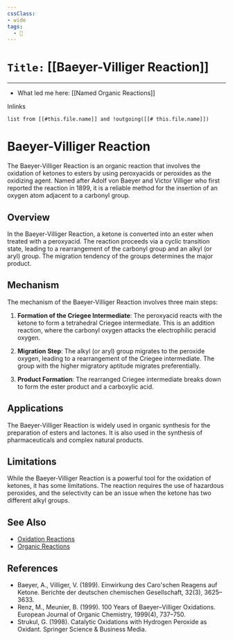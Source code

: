 ```yaml
---
cssClass:
- wide
tags:
  - 🧪
---
```


# `Title:` [[Baeyer-Villiger Reaction]]
--- 

- What led me here: [[Named Organic Reactions]]

Inlinks
```dataview 
list from [[#this.file.name]] and !outgoing([[# this.file.name]]) 
```

# Baeyer-Villiger Reaction

The Baeyer-Villiger Reaction is an organic reaction that involves the oxidation of ketones to esters by using peroxyacids or peroxides as the oxidizing agent. Named after Adolf von Baeyer and Victor Villiger who first reported the reaction in 1899, it is a reliable method for the insertion of an oxygen atom adjacent to a carbonyl group.

## Overview

In the Baeyer-Villiger Reaction, a ketone is converted into an ester when treated with a peroxyacid. The reaction proceeds via a cyclic transition state, leading to a rearrangement of the carbonyl group and an alkyl (or aryl) group. The migration tendency of the groups determines the major product.

## Mechanism

The mechanism of the Baeyer-Villiger Reaction involves three main steps:

1. **Formation of the Criegee Intermediate**: The peroxyacid reacts with the ketone to form a tetrahedral Criegee intermediate. This is an addition reaction, where the carbonyl oxygen attacks the electrophilic peracid oxygen.

2. **Migration Step**: The alkyl (or aryl) group migrates to the peroxide oxygen, leading to a rearrangement of the Criegee intermediate. The group with the higher migratory aptitude migrates preferentially.

3. **Product Formation**: The rearranged Criegee intermediate breaks down to form the ester product and a carboxylic acid.

## Applications

The Baeyer-Villiger Reaction is widely used in organic synthesis for the preparation of esters and lactones. It is also used in the synthesis of pharmaceuticals and complex natural products.

## Limitations

While the Baeyer-Villiger Reaction is a powerful tool for the oxidation of ketones, it has some limitations. The reaction requires the use of hazardous peroxides, and the selectivity can be an issue when the ketone has two different alkyl groups.

## See Also

- [Oxidation Reactions](https://en.wikipedia.org/wiki/Oxidation_reaction)
- [Organic Reactions](https://en.wikipedia.org/wiki/Organic_reaction)

## References

- Baeyer, A., Villiger, V. (1899). Einwirkung des Caro'schen Reagens auf Ketone. Berichte der deutschen chemischen Gesellschaft, 32(3), 3625–3633.
- Renz, M., Meunier, B. (1999). 100 Years of Baeyer–Villiger Oxidations. European Journal of Organic Chemistry, 1999(4), 737–750.
- Strukul, G. (1998). Catalytic Oxidations with Hydrogen Peroxide as Oxidant. Springer Science & Business Media.